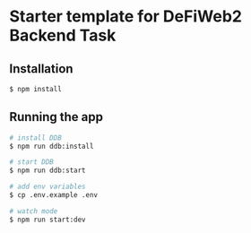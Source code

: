 # Starter template for DeFiWeb2 Backend Task

## Installation

```bash
$ npm install
```

## Running the app

```bash
# install DDB
$ npm run ddb:install

# start DDB
$ npm run ddb:start

# add env variables
$ cp .env.example .env

# watch mode
$ npm run start:dev
```
